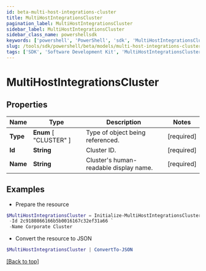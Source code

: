 ```yaml
---
id: beta-multi-host-integrations-cluster
title: MultiHostIntegrationsCluster
pagination_label: MultiHostIntegrationsCluster
sidebar_label: MultiHostIntegrationsCluster
sidebar_class_name: powershellsdk
keywords: ['powershell', 'PowerShell', 'sdk', 'MultiHostIntegrationsCluster', 'BetaMultiHostIntegrationsCluster'] 
slug: /tools/sdk/powershell/beta/models/multi-host-integrations-cluster
tags: ['SDK', 'Software Development Kit', 'MultiHostIntegrationsCluster', 'BetaMultiHostIntegrationsCluster']
---
```



# MultiHostIntegrationsCluster

## Properties

Name | Type | Description | Notes
------------ | ------------- | ------------- | -------------
**Type** |  **Enum** [  "CLUSTER" ] | Type of object being referenced. | [required]
**Id** | **String** | Cluster ID. | [required]
**Name** | **String** | Cluster's human-readable display name. | [required]

## Examples

- Prepare the resource
```powershell
$MultiHostIntegrationsCluster = Initialize-MultiHostIntegrationsCluster  -Type CLUSTER `
 -Id 2c9180866166b5b0016167c32ef31a66 `
 -Name Corporate Cluster
```

- Convert the resource to JSON
```powershell
$MultiHostIntegrationsCluster | ConvertTo-JSON
```


[[Back to top]](#) 


